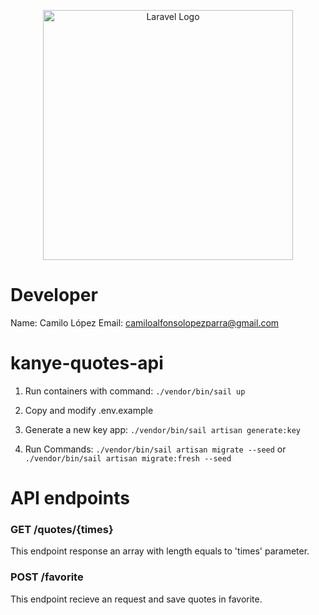 <p align="center"><a href="https://laravel.com" target="_blank"><img src="https://raw.githubusercontent.com/laravel/art/master/logo-lockup/5%20SVG/2%20CMYK/1%20Full%20Color/laravel-logolockup-cmyk-red.svg" width="400" alt="Laravel Logo"></a></p>

# Developer

Name: Camilo López
Email: camiloalfonsolopezparra@gmail.com

# kanye-quotes-api

1. Run containers with command:
    `./vendor/bin/sail up`
   
3. Copy and modify .env.example
4. Generate a new key app:
    `./vendor/bin/sail artisan generate:key`
5. Run Commands:
    `./vendor/bin/sail artisan migrate --seed`
   or
     `./vendor/bin/sail artisan migrate:fresh --seed`

# API endpoints

### GET /quotes/{times}

This endpoint response an array with length equals to 'times' parameter.

### POST /favorite

This endpoint recieve an request and save quotes in favorite.




